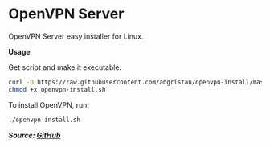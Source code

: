 # OpenVPN Server

OpenVPN Server easy installer for Linux.

**Usage**

Get script and make it executable:

```bash
curl -O https://raw.githubusercontent.com/angristan/openvpn-install/master/openvpn-install.sh
chmod +x openvpn-install.sh
```

To install OpenVPN, run:

```bash
./openvpn-install.sh
```

**_Source: [GitHub](https://github.com/angristan/openvpn-install)_**
